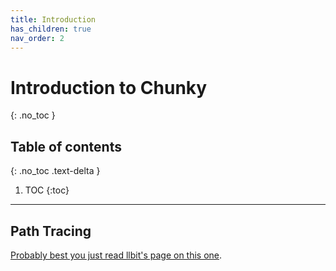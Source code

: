 ```yaml
---
title: Introduction
has_children: true
nav_order: 2
---
```


# Introduction to Chunky
{: .no_toc }

## Table of contents
{: .no_toc .text-delta }

1. TOC
{:toc}

---

## Path Tracing

[Probably best you just read llbit's page on this one](https://chunky.llbit.se/path_tracing.html).

